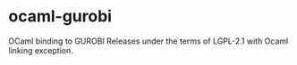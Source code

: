 # ocaml-gurobi
OCaml binding to GUROBI
Releases under the terms of LGPL-2.1 with Ocaml linking exception.
